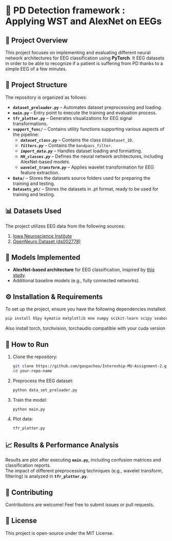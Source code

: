 # 🧠 PD Detection framework : Applying WST and AlexNet on EEGs 

## 📌 Project Overview
This project focuses on implementing and evaluating different neural network architectures for EEG classification using **PyTorch**. It EEG datasets in order to be able to recognize if a patient is suffering from PD thanks to a simple EEG of a few minutes.

## 📂 Project Structure
The repository is organized as follows:
   
- **`dataset_preloader.py`** – Automates dataset preprocessing and loading.  
- **`main.py`** – Entry point to execute the training and evaluation process.  
- **`tfr_plotter.py`** – Generates visualizations for EEG signal transformations.  
- **`support_func/`** – Contains utility functions supporting various aspects of the pipeline:
   - ***`dataset_class.py`*** – Contains the class `EEGDataset_1D`.
   - ***`filters.py`*** – Contains the `bandpass_filter`.  
   - ***`import_data.py`*** – Handles dataset loading and formatting.
   - ***`NN_classes.py`*** – Defines the neural network architectures, including AlexNet-based models.
   - ***`wavelet_transform.py`*** – Applies wavelet transformation for EEG feature extraction.  
- **`Data/`** – Stores the datasets source folders used for preparing the training and testing.
- **`Datasets_pt/`** – Stores the datasets in .pt format, ready to be used for training and testing.  

## 📊 Datasets Used
The project utilizes EEG data from the following sources:

1. [Iowa Neuroscience Institute](https://narayanan.lab.uiowa.edu/home/data)  
2. [OpenNeuro Dataset (ds002778)](https://openneuro.org/datasets/ds002778/versions/1.0.5)  

## 🔬 Models Implemented
- **AlexNet-based architecture** for EEG classification, inspired by [this study](https://www.sciencedirect.com/science/article/pii/S0010482524005468).  
- Additional baseline models (e.g., fully connected networks).  

## ⚙️ Installation & Requirements
To set up the project, ensure you have the following dependencies installed:

```bash
pip install h5py kymatio matplotlib mne numpy scikit-learn scipy seaborn torchmetrics
```
Also install torch, torchvision, torchaudio compatible with your cuda version
## 🚀 How to Run

1. Clone the repository:  
   ```bash
   git clone https://github.com/gaspachoo/Internship-MU-Assignment-2.git
   cd your-repo-name
   ```
2. Preprocess the EEG dataset:  
   ```bash
   python data_set_preloader.py
   ```
3. Train the model:  
   ```bash
   python main.py
   ```
4. Plot data:  
   ```bash
   tfr_plotter.py
   ```

## 📈 Results & Performance Analysis
Results are plot after executing **`main.py`**, including confusion matrices and classification reports.  
The impact of different preprocessing techniques (e.g., wavelet transform, filtering) is analyzed in **`tfr_plotter.py`**.

## 🤝 Contributing
Contributions are welcome! Feel free to submit issues or pull requests.

## 📜 License
This project is open-source under the MIT License.
